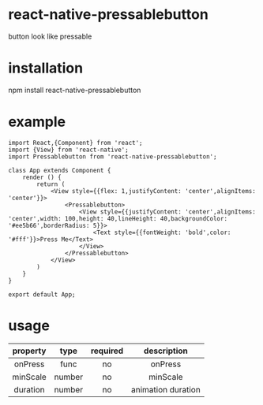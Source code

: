 # react-native-pressablebutton
button look like pressable
# installation
npm install react-native-pressablebutton
# example
````
import React,{Component} from 'react';
import {View} from 'react-native';
import Pressablebutton from 'react-native-pressablebutton';

class App extends Component {
    render () {
        return (
            <View style={{flex: 1,justifyContent: 'center',alignItems: 'center'}}>
                <Pressablebutton>
                    <View style={{justifyContent: 'center',alignItems: 'center',width: 100,height: 40,lineHeight: 40,backgroundColor: '#ee5b66',borderRadius: 5}}>
                        <Text style={{fontWeight: 'bold',color: '#fff'}}>Press Me</Text>
                    </View>
                </Pressablebutton>
            </View>
        )
    }
}

export default App;

`````
# usage
| property | type | required | description |
| :------: | :------: | :------: | :------: |
| onPress | func | no | onPress |
| minScale | number | no | minScale |
| duration | number | no | animation duration |
